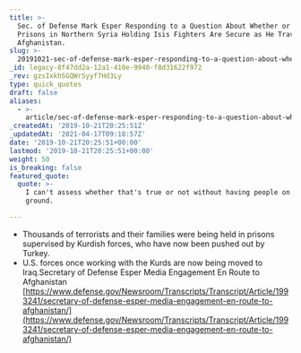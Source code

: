 ```yaml
---
title: >-
  Sec. of Defense Mark Esper Responding to a Question About Whether or Not
  Prisons in Northern Syria Holding Isis Fighters Are Secure as He Traveled to
  Afghanistan.
slug: >-
  20191021-sec-of-defense-mark-esper-responding-to-a-question-about-whether-or-not-prisons-in-northern-syria-holding-isis-fighters-are-secure-as-he-traveled-to-afghanistan
_id: legacy-8f47dd2a-12a1-410e-9940-f8d31622f972
_rev: gzsIxkhSGQWrSyyf7Hd3Ly
type: quick_quotes
draft: false
aliases:
  - >-
    article/sec-of-defense-mark-esper-responding-to-a-question-about-whether-or-not-prisons-in-northern-syria-holding-isis-fighters-are-secure-as-he-traveled-to-afghanistan/
_createdAt: '2019-10-21T20:25:51Z'
_updatedAt: '2021-04-17T09:18:57Z'
date: '2019-10-21T20:25:51+00:00'
lastmod: '2019-10-21T20:25:51+00:00'
weight: 50
is_breaking: false
featured_quote:
  quote: >-
    I can't assess whether that's true or not without having people on the
    ground.

---
```

* Thousands of terrorists and their families were being held in prisons supervised by Kurdish forces, who have now been pushed out by Turkey.
* U.S. forces once working with the Kurds are now being moved to Iraq.Secretary of Defense Esper Media Engagement En Route to Afghanistan  
[https://www.defense.gov/Newsroom/Transcripts/Transcript/Article/1993241/secretary-of-defense-esper-media-engagement-en-route-to-afghanistan/](https://www.defense.gov/Newsroom/Transcripts/Transcript/Article/1993241/secretary-of-defense-esper-media-engagement-en-route-to-afghanistan/)